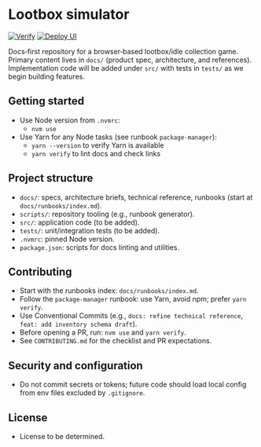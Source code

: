 # Lootbox simulator

[![Verify](https://github.com/chrisinajar/lootbox-vibe/actions/workflows/verify.yml/badge.svg?branch=main)](https://github.com/chrisinajar/lootbox-vibe/actions/workflows/verify.yml)
[![Deploy UI](https://github.com/chrisinajar/lootbox-vibe/actions/workflows/deploy-ui-pages.yml/badge.svg?branch=main)](https://github.com/chrisinajar/lootbox-vibe/actions/workflows/deploy-ui-pages.yml)

Docs‑first repository for a browser‑based lootbox/idle collection game. Primary content lives
in `docs/` (product spec, architecture, and references). Implementation code will be added under
`src/` with tests in `tests/` as we begin building features.

## Getting started

- Use Node version from `.nvmrc`:
  - `nvm use`
- Use Yarn for any Node tasks (see runbook `package-manager`):
  - `yarn --version` to verify Yarn is available
  - `yarn verify` to lint docs and check links

## Project structure

- `docs/`: specs, architecture briefs, technical reference, runbooks (start at
  `docs/runbooks/index.md`).
- `scripts/`: repository tooling (e.g., runbook generator).
- `src/`: application code (to be added).
- `tests/`: unit/integration tests (to be added).
- `.nvmrc`: pinned Node version.
- `package.json`: scripts for docs linting and utilities.

## Contributing

- Start with the runbooks index: `docs/runbooks/index.md`.
- Follow the `package-manager` runbook: use Yarn, avoid npm; prefer `yarn verify`.
- Use Conventional Commits (e.g., `docs: refine technical reference`,
  `feat: add inventory schema draft`).
- Before opening a PR, run: `nvm use` and `yarn verify`.
- See `CONTRIBUTING.md` for the checklist and PR expectations.

## Security and configuration

- Do not commit secrets or tokens; future code should load local config from env files excluded by
  `.gitignore`.

## License

- License to be determined.
